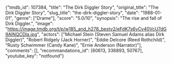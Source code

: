 {"tmdb_id": 107384, "title": "The Dirk Diggler Story", "original_title": "The Dirk Diggler Story", "slug_title": "the-dirk-diggler-story", "date": "1988-01-01", "genre": ["Drame"], "score": "5.0/10", "synopsis": "The rise and fall of Dirk Diggler.", "image": "https://image.tmdb.org/t/p/w185_and_h278_bestv2/eFdK7s6vCv40VcU7dG9AlNQCDla.jpg", "actors": ["Michael Stein (Steven Samuel Adams  alias Dirk Diggler)", "Robert Ridgely (Jack Horner)", "Eddie Delcore (Reed Rothchild)", "Rusty Schwimmer (Candy Kane)", "Ernie Anderson (Narrator)"], "comments": [], "recommandations_id": [60613, 336893, 50767], "youtube_key": "notfound"}